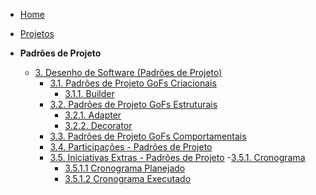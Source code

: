 <!-- docs/_sidebar.md -->

- [Home](/.)
- [Projetos](./Projeto/Projeto.md)

- **Padrões de Projeto**
  - [3. Desenho de Software (Padrões de Projeto)](/PadroesDeProjeto/3.PadroesDeProjeto.md)
    - [3.1. Padrões de Projeto GoFs Criacionais](/PadroesDeProjeto/3.1.GoFsCriacionais.md)
      - [3.1.1. Builder](/docsAnaYzaLeo/builder.md)
    - [3.2. Padrões de Projeto GoFs Estruturais](/PadroesDeProjeto/3.2.GoFsEstruturais.md)
      - [3.2.1. Adapter](/docsIgorFloresMatheus/Adapter.md)
      - [3.2.2. Decorator](/docsAnaYzaLeo/decorator.md)
    - [3.3. Padrões de Projeto GoFs Comportamentais](/PadroesDeProjeto/3.3.GoFsComportamentais.md)
    - [3.4. Participações - Padrões de Projeto](/docs/participacoes/participacoes.md)
    - [3.5. Iniciativas Extras - Padrões de Projeto](/PadroesDeProjeto/3.5.IniciativasExtras.md)
      -[3.5.1. Cronograma](/docs/PadroesDeProjeto/planejamento/3.5.1.cronograma.md)
        - [3.5.1.1 Cronograma Planejado](/docs/PadroesDeProjeto/planejamento/3.5.1.1CronogramaPlanejado.md)
        - [3.5.1.2 Cronograma Executado](/docs/PadroesDeProjeto/planejamento/3.5.1.1CronogramaPlanejado.md)
